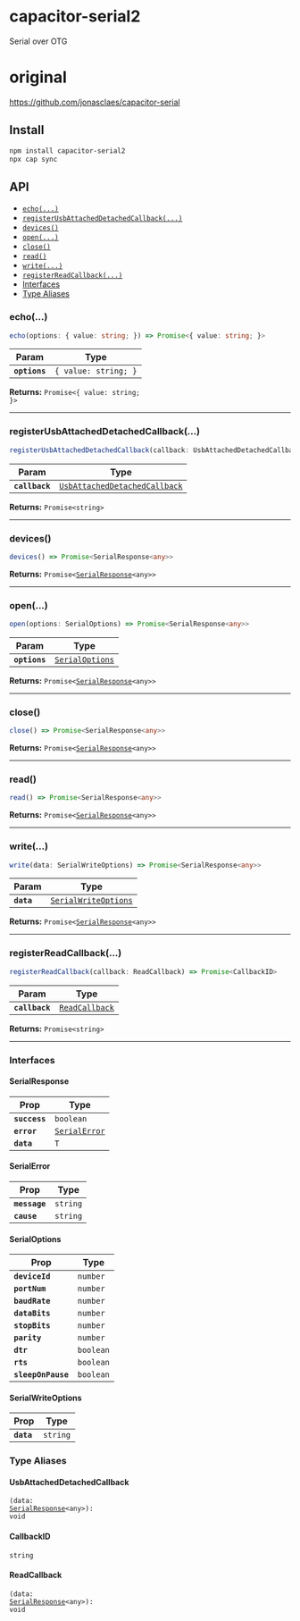 # capacitor-serial2

Serial over OTG

# original
https://github.com/jonasclaes/capacitor-serial

## Install

```bash
npm install capacitor-serial2
npx cap sync
```

## API

<docgen-index>

* [`echo(...)`](#echo)
* [`registerUsbAttachedDetachedCallback(...)`](#registerusbattacheddetachedcallback)
* [`devices()`](#devices)
* [`open(...)`](#open)
* [`close()`](#close)
* [`read()`](#read)
* [`write(...)`](#write)
* [`registerReadCallback(...)`](#registerreadcallback)
* [Interfaces](#interfaces)
* [Type Aliases](#type-aliases)

</docgen-index>

<docgen-api>
<!--Update the source file JSDoc comments and rerun docgen to update the docs below-->

### echo(...)

```typescript
echo(options: { value: string; }) => Promise<{ value: string; }>
```

| Param         | Type                            |
| ------------- | ------------------------------- |
| **`options`** | <code>{ value: string; }</code> |

**Returns:** <code>Promise&lt;{ value: string; }&gt;</code>

--------------------


### registerUsbAttachedDetachedCallback(...)

```typescript
registerUsbAttachedDetachedCallback(callback: UsbAttachedDetachedCallback) => Promise<CallbackID>
```

| Param          | Type                                                                                |
| -------------- | ----------------------------------------------------------------------------------- |
| **`callback`** | <code><a href="#usbattacheddetachedcallback">UsbAttachedDetachedCallback</a></code> |

**Returns:** <code>Promise&lt;string&gt;</code>

--------------------


### devices()

```typescript
devices() => Promise<SerialResponse<any>>
```

**Returns:** <code>Promise&lt;<a href="#serialresponse">SerialResponse</a>&lt;any&gt;&gt;</code>

--------------------


### open(...)

```typescript
open(options: SerialOptions) => Promise<SerialResponse<any>>
```

| Param         | Type                                                    |
| ------------- | ------------------------------------------------------- |
| **`options`** | <code><a href="#serialoptions">SerialOptions</a></code> |

**Returns:** <code>Promise&lt;<a href="#serialresponse">SerialResponse</a>&lt;any&gt;&gt;</code>

--------------------


### close()

```typescript
close() => Promise<SerialResponse<any>>
```

**Returns:** <code>Promise&lt;<a href="#serialresponse">SerialResponse</a>&lt;any&gt;&gt;</code>

--------------------


### read()

```typescript
read() => Promise<SerialResponse<any>>
```

**Returns:** <code>Promise&lt;<a href="#serialresponse">SerialResponse</a>&lt;any&gt;&gt;</code>

--------------------


### write(...)

```typescript
write(data: SerialWriteOptions) => Promise<SerialResponse<any>>
```

| Param      | Type                                                              |
| ---------- | ----------------------------------------------------------------- |
| **`data`** | <code><a href="#serialwriteoptions">SerialWriteOptions</a></code> |

**Returns:** <code>Promise&lt;<a href="#serialresponse">SerialResponse</a>&lt;any&gt;&gt;</code>

--------------------


### registerReadCallback(...)

```typescript
registerReadCallback(callback: ReadCallback) => Promise<CallbackID>
```

| Param          | Type                                                  |
| -------------- | ----------------------------------------------------- |
| **`callback`** | <code><a href="#readcallback">ReadCallback</a></code> |

**Returns:** <code>Promise&lt;string&gt;</code>

--------------------


### Interfaces


#### SerialResponse

| Prop          | Type                                                |
| ------------- | --------------------------------------------------- |
| **`success`** | <code>boolean</code>                                |
| **`error`**   | <code><a href="#serialerror">SerialError</a></code> |
| **`data`**    | <code>T</code>                                      |


#### SerialError

| Prop          | Type                |
| ------------- | ------------------- |
| **`message`** | <code>string</code> |
| **`cause`**   | <code>string</code> |


#### SerialOptions

| Prop               | Type                 |
| ------------------ | -------------------- |
| **`deviceId`**     | <code>number</code>  |
| **`portNum`**      | <code>number</code>  |
| **`baudRate`**     | <code>number</code>  |
| **`dataBits`**     | <code>number</code>  |
| **`stopBits`**     | <code>number</code>  |
| **`parity`**       | <code>number</code>  |
| **`dtr`**          | <code>boolean</code> |
| **`rts`**          | <code>boolean</code> |
| **`sleepOnPause`** | <code>boolean</code> |


#### SerialWriteOptions

| Prop       | Type                |
| ---------- | ------------------- |
| **`data`** | <code>string</code> |


### Type Aliases


#### UsbAttachedDetachedCallback

<code>(data: <a href="#serialresponse">SerialResponse</a>&lt;any&gt;): void</code>


#### CallbackID

<code>string</code>


#### ReadCallback

<code>(data: <a href="#serialresponse">SerialResponse</a>&lt;any&gt;): void</code>

</docgen-api>
